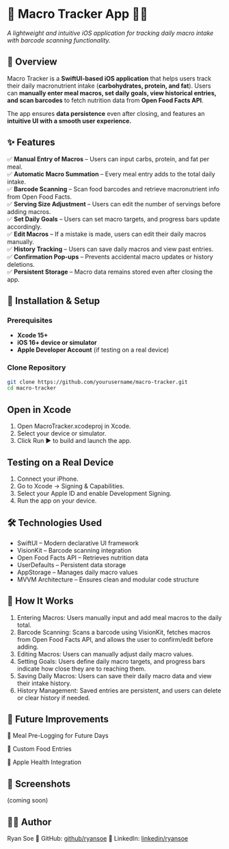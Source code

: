 # 🥑 Macro Tracker App 🍗🥦

*A lightweight and intuitive iOS application for tracking daily macro intake with barcode scanning functionality.*

## 📌 Overview
Macro Tracker is a **SwiftUI-based iOS application** that helps users track their daily macronutrient intake (**carbohydrates, protein, and fat**). Users can **manually enter meal macros, set daily goals, view historical entries, and scan barcodes** to fetch nutrition data from **Open Food Facts API**. 

The app ensures **data persistence** even after closing, and features an **intuitive UI with a smooth user experience.**  

## ✨ Features
✅ **Manual Entry of Macros** – Users can input carbs, protein, and fat per meal.  
✅ **Automatic Macro Summation** – Every meal entry adds to the total daily intake.  
✅ **Barcode Scanning** – Scan food barcodes and retrieve macronutrient info from Open Food Facts.  
✅ **Serving Size Adjustment** – Users can edit the number of servings before adding macros.  
✅ **Set Daily Goals** – Users can set macro targets, and progress bars update accordingly.  
✅ **Edit Macros** – If a mistake is made, users can edit their daily macros manually.  
✅ **History Tracking** – Users can save daily macros and view past entries.  
✅ **Confirmation Pop-ups** – Prevents accidental macro updates or history deletions.  
✅ **Persistent Storage** – Macro data remains stored even after closing the app.  

## 📲 Installation & Setup

### **Prerequisites**
- **Xcode 15+**  
- **iOS 16+ device or simulator**  
- **Apple Developer Account** (if testing on a real device)

### **Clone Repository**
```sh
git clone https://github.com/yourusername/macro-tracker.git
cd macro-tracker
```
## Open in Xcode
1.	Open MacroTracker.xcodeproj in Xcode.
2.	Select your device or simulator.
3.	Click Run ▶️ to build and launch the app.

## Testing on a Real Device
1.	Connect your iPhone.
2.	Go to Xcode → Signing & Capabilities.
3.	Select your Apple ID and enable Development Signing.
4.	Run the app on your device.

## 🛠 Technologies Used
-	SwiftUI – Modern declarative UI framework
-	VisionKit – Barcode scanning integration
-	Open Food Facts API – Retrieves nutrition data
-	UserDefaults – Persistent data storage
-	AppStorage – Manages daily macro values
-	MVVM Architecture – Ensures clean and modular code structure

## 📖 How It Works
1.	Entering Macros: Users manually input and add meal macros to the daily total.
2.	Barcode Scanning: Scans a barcode using VisionKit, fetches macros from Open Food Facts API, and allows the user to confirm/edit before adding.
3.	Editing Macros: Users can manually adjust daily macro values.
4.	Setting Goals: Users define daily macro targets, and progress bars indicate how close they are to reaching them.
5.	Saving Daily Macros: Users can save their daily macro data and view their intake history.
6.	History Management: Saved entries are persistent, and users can delete or clear history if needed.

## 🚀 Future Improvements
🔹 Meal Pre-Logging for Future Days

🔹 Custom Food Entries

🔹 Apple Health Integration

## 📸 Screenshots
(coming soon)

## 👨‍💻 Author
Ryan Soe
📍 GitHub: [github/ryansoe](https://github.com/ryansoe)
📍 LinkedIn: [linkedin/ryansoe](https://www.linkedin.com/in/ryan-soe-2596b6309/)
